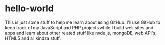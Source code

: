 # hello-world

This is just some stuff to help me learn about using GitHub.  I'll use GitHub to keep track of my JavaScript and PHP projects while I build web sites and apps and learn about other related stuff like node.js, mongoDB, web API's, HTML5 and all kindza stuff. 
